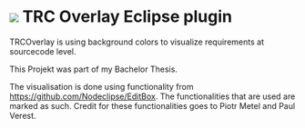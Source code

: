 
# ![](pm.eclipse.editbox/icons/editbox.png) TRC Overlay Eclipse plugin

TRCOverlay is using background colors to visualize requirements at sourcecode level.

This Projekt was part of my Bachelor Thesis.

The visualisation is done using functionality from https://github.com/Nodeclipse/EditBox.
The functionalities that are used are marked as such.
Credit for these functionalities goes to Piotr Metel and Paul Verest.


